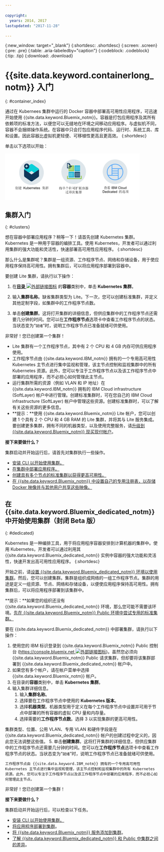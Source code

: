 ```yaml
---

copyright:
  years: 2014, 2017
lastupdated: "2017-11-28"

---
```


{:new_window: target="_blank"}
{:shortdesc: .shortdesc}
{:screen: .screen}
{:pre: .pre}
{:table: .aria-labeledby="caption"}
{:codeblock: .codeblock}
{:tip: .tip}
{:download: .download}


# {{site.data.keyword.containerlong_notm}} 入门
{: #container_index}

通过在 Kubernees 集群中运行的 Docker 容器中部署高可用性应用程序，可迅速开始使用 {{site.data.keyword.Bluemix_notm}}。容器是打包应用程序及其所有依赖项的标准方法，以便您可以无缝地在环境之间移动应用程序。与虚拟机不同，容器不会捆绑操作系统。在容器中只会打包应用程序代码、运行时、系统工具、库和设置。因此容器比虚拟机更轻便、可移植性更高且更高效。
{:shortdesc}


单击以下选项以开始：

<img usemap="#home_map" border="0" class="image" id="image_ztx_crb_f1b" src="images/cs_public_dedicated_options.png" width="440" alt="使用 {{site.data.keyword.Bluemix_notm}} Public，您可以创建 Kubernetes 集群或将单个和可扩展容器组迁移到集群。对于 {{site.data.keyword.Bluemix_dedicated_notm}}，请单击此图标以查看选项。" style="width:440px;" />
<map name="home_map" id="home_map">
<area href="#clusters" alt="在 {{site.data.keyword.Bluemix_notm}} 中开始使用 Kubernetes 集群" title="在 {{site.data.keyword.Bluemix_notm}} 中开始使用 Kubernetes 集群" shape="rect" coords="-7, -8, 108, 211" />
<area href="cs_classic.html#cs_classic" alt="在 {{site.data.keyword.containershort_notm}} 中运行单个和可扩展容器" title="在 {{site.data.keyword.containershort_notm}} 中运行单个和可扩展容器" shape="rect" coords="155, -1, 289, 210" />
<area href="cs_ov.html#dedicated_environment" alt="{{site.data.keyword.Bluemix_dedicated_notm}} 云环境" title="{{site.data.keyword.Bluemix_notm}} 云环境" shape="rect" coords="326, -10, 448, 218" />
</map>


## 集群入门
{: #clusters}

想在容器中部署应用程序？稍等一下！请首先创建 Kubernetes 集群。Kubernetes 是一种用于容器的编排工具。使用 Kubernetes，开发者可以通过利用集群的强大功能和灵活性，快速部署高可用性应用程序。
{:shortdesc}

那么什么是集群呢？集群是一组资源、工作程序节点、网络和存储设备，用于使应用程序保持高可用性。拥有集群后，可以将应用程序部署到容器中。


要创建 Lite 集群，请执行以下操作：

1.  在[**目录** ![外部链接图标](../icons/launch-glyph.svg "外部链接图标")](https://console.bluemix.net/catalog/?category=containers) 的**容器**类别中，单击 **Kubernetes 集群**。

2.  输入**集群名称**。缺省集群类型为 Lite。下一次，您可以创建标准集群，并定义其他定制字段，如集群中的工作程序节点数。

3.  单击**创建集群**。这将打开集群的详细信息，但供应集群中的工作程序节点还需要几分钟的时间。您可以在**工作程序节点**选项卡中查看工作程序节点的状态。当状态变为“`就绪`”时，说明工作程序节点已准备就绪可供使用。

非常好！您已创建第一个集群！

*   Lite 集群有一个工作程序节点，其中有 2 个 CPU 和 4 GB 内存可供应用程序使用。
*   工作程序节点由 {{site.data.keyword.IBM_notm}} 拥有的一个专用高可用性 Kubernetes 主节点进行集中监视和管理，该主节点控制和监视集群中的所有 Kubernetes 资源。此外，您可以专注于工作程序节点以及该工作程序节点中部署的应用程序，而不必担心如何管理此主节点。
*   运行集群所需的资源（例如 VLAN 和 IP 地址）在 {{site.data.keyword.IBM_notm}} 拥有的 IBM Cloud infrastructure (SoftLayer) 帐户中进行管理。创建标准集群时，可在您自己的 IBM Cloud infrastructure (SoftLayer) 帐户中管理这些资源。创建标准集群时，可以了解有关这些资源的更多信息。
*   **提示：**使用 {{site.data.keyword.Bluemix_notm}} Lite 帐户，您可以创建 1 个具有 2 个 CPU 和 4 GB RAM 的 Lite 集群，并将其与 Lite 服务集成。要创建更多集群，拥有不同的机器类型，以及使用完整服务，请[升级到 {{site.data.keyword.Bluemix_notm}} 现买现付帐户](/docs/pricing/billable.html#upgradetopayg)。


**接下来要做什么？**

集群启动并开始运行后，请首先对集群执行一些操作。

* [安装 CLI 以开始使用集群。](cs_cli_install.html#cs_cli_install)
* [在集群中部署应用程序。](cs_apps.html#cs_apps_cli)
* [创建具有多个节点的标准集群以获得更高可用性。](cs_cluster.html#cs_cluster_ui)
* [在 {{site.data.keyword.Bluemix_notm}} 中设置自己的专用注册表，以存储 Docker 映像并与其他用户共享这些映像。](/docs/services/Registry/index.html)


## 在 {{site.data.keyword.Bluemix_dedicated_notm}} 中开始使用集群（封闭 Beta 版）
{: #dedicated}

Kubernetes 是一种编排工具，用于将应用程序容器安排到计算机器的集群中。使用 Kubernetes，开发者可以通过利用其 {{site.data.keyword.Bluemix_dedicated_notm}} 实例中容器的强大功能和灵活性，快速开发出高可用性应用程序。
{:shortdesc}

开始之前，请[设置 {{site.data.keyword.Bluemix_dedicated_notm}} 环境以使用集群](cs_ov.html#setup_dedicated)。然后，您可以创建集群。集群是组织成网络的一组工作程序节点。集群的用途是定义一组资源、节点、网络和存储设备，以便使应用程序保持高可用性。拥有集群后，可以将应用程序部署到该集群中。

**提示：**如果您的组织还没有 {{site.data.keyword.Bluemix_dedicated_notm}} 环境，那么您可能不需要该环境。[先在 {{site.data.keyword.Bluemix_notm}} Public 环境中尝试专用的标准集群。](cs_cluster.html#cs_cluster_ui)

要在 {{site.data.keyword.Bluemix_dedicated_notm}} 中部署集群，请执行以下操作：

1.  使用您的 IBM 标识登录到 {{site.data.keyword.Bluemix_notm}} Public 控制台 ([https://console.bluemix.net ![外部链接图标](../icons/launch-glyph.svg "外部链接图标")](https://console.bluemix.net/catalog/?category=containers))。虽然您必须向 {{site.data.keyword.Bluemix_notm}} Public 请求集群，但却要将该集群部署到 {{site.data.keyword.Bluemix_dedicated_notm}} 帐户中。
2.  如果您有多个帐户，请在帐户菜单中选择 {{site.data.keyword.Bluemix_notm}} 帐户。
3.  在目录的**容器**类别中，单击 **Kubernetes 集群**。
4.  输入集群详细信息。
    1.  输入**集群名称**。
    2.  选择要在工作程序节点中使用的 **Kubernetes 版本**。 
    3.  选择**机器类型**。机器类型用于定义在每个工作程序节点中设置并可用于节点中部署的所有容器的虚拟 CPU 量和内存量。
    4.  选择需要的**工作程序节点数**。选择 3 以实现集群的更高可用性。

集群类型、位置、公用 VLAN、专用 VLAN 和硬件字段是在 {{site.data.keyword.Bluemix_dedicated_notm}} 帐户的创建过程中定义的，因此您无法调整这些值。
5.  单击**创建集群**。这将打开集群的详细信息，但供应集群中的工作程序节点还需要几分钟的时间。您可以在**工作程序节点**选项卡中查看工作程序节点的状态。当状态变为“`就绪`”时，说明工作程序节点已准备就绪可供使用。

    工作程序节点由 {{site.data.keyword.IBM_notm}} 拥有的一个专用高可用性 Kubernetes 主节点进行集中监视和管理，该主节点控制和监视集群中的所有 Kubernetes 资源。此外，您可以专注于工作程序节点以及该工作程序节点中部署的应用程序，而不必担心如何管理此主节点。

非常好！您已创建第一个集群！


**接下来要做什么？**

集群启动并开始运行后，可以检查以下任务。

* [安装 CLI 以开始使用集群。](cs_cli_install.html#cs_cli_install)
* [将应用程序部署到集群](cs_apps.html#cs_apps_cli)。
* [将 {{site.data.keyword.Bluemix_notm}} 服务添加到集群](cs_cluster.html#binding_dedicated)。
* [了解 {{site.data.keyword.Bluemix_dedicated_notm}} 和 Public 中集群之间的差异](cs_ov.html#env_differences)。

